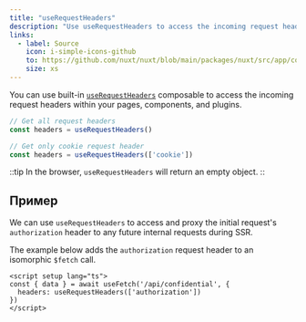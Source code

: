 ```yaml
---
title: "useRequestHeaders"
description: "Use useRequestHeaders to access the incoming request headers."
links:
  - label: Source
    icon: i-simple-icons-github
    to: https://github.com/nuxt/nuxt/blob/main/packages/nuxt/src/app/composables/ssr.ts
    size: xs
---
```


You can use built-in [`useRequestHeaders`](/docs/api/composables/use-request-headers) composable to access the incoming request headers within your pages, components, and plugins.

```js
// Get all request headers
const headers = useRequestHeaders()

// Get only cookie request header
const headers = useRequestHeaders(['cookie'])
```

::tip
In the browser, `useRequestHeaders` will return an empty object.
::

## Пример

We can use `useRequestHeaders` to access and proxy the initial request's `authorization` header to any future internal requests during SSR.

The example below adds the `authorization` request header to an isomorphic `$fetch` call.

```vue [pages/some-page.vue]
<script setup lang="ts">
const { data } = await useFetch('/api/confidential', {
  headers: useRequestHeaders(['authorization'])
})
</script>
```
